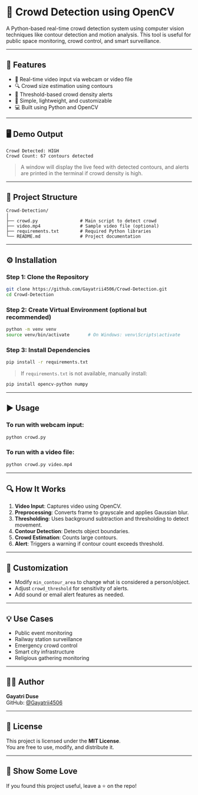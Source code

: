 
# 👥 Crowd Detection using OpenCV

A Python-based real-time crowd detection system using computer vision techniques like contour detection and motion analysis. This tool is useful for public space monitoring, crowd control, and smart surveillance.

---

## 🚀 Features

- 📸 Real-time video input via webcam or video file
- 🔍 Crowd size estimation using contours
- 📏 Threshold-based crowd density alerts
- 🧠 Simple, lightweight, and customizable
- 💻 Built using Python and OpenCV

---

## 🖥️ Demo Output

```
Crowd Detected: HIGH
Crowd Count: 67 contours detected
```

> A window will display the live feed with detected contours, and alerts are printed in the terminal if crowd density is high.

---

## 📁 Project Structure

```
Crowd-Detection/
│
├── crowd.py                # Main script to detect crowd
├── video.mp4               # Sample video file (optional)
├── requirements.txt        # Required Python libraries
└── README.md               # Project documentation
```

---

## ⚙️ Installation

### Step 1: Clone the Repository

```bash
git clone https://github.com/Gayatrii4506/Crowd-Detection.git
cd Crowd-Detection
```

### Step 2: Create Virtual Environment (optional but recommended)

```bash
python -m venv venv
source venv/bin/activate       # On Windows: venv\Scripts\activate
```

### Step 3: Install Dependencies

```bash
pip install -r requirements.txt
```

> If `requirements.txt` is not available, manually install:

```bash
pip install opencv-python numpy
```

---

## ▶️ Usage

### To run with **webcam** input:

```bash
python crowd.py
```

### To run with a **video file**:

```bash
python crowd.py video.mp4
```

---

## 🔍 How It Works

1. **Video Input**: Captures video using OpenCV.
2. **Preprocessing**: Converts frame to grayscale and applies Gaussian blur.
3. **Thresholding**: Uses background subtraction and thresholding to detect movement.
4. **Contour Detection**: Detects object boundaries.
5. **Crowd Estimation**: Counts large contours.
6. **Alert**: Triggers a warning if contour count exceeds threshold.

---

## 🔧 Customization

- Modify `min_contour_area` to change what is considered a person/object.
- Adjust `crowd_threshold` for sensitivity of alerts.
- Add sound or email alert features as needed.

---

## 💡 Use Cases

- Public event monitoring
- Railway station surveillance
- Emergency crowd control
- Smart city infrastructure
- Religious gathering monitoring

---

## 👩‍💻 Author

**Gayatri Duse**  
GitHub: [@Gayatrii4506](https://github.com/Gayatrii4506)

---

## 📄 License

This project is licensed under the **MIT License**.  
You are free to use, modify, and distribute it.

---

## 🌟 Show Some Love

If you found this project useful, leave a ⭐ on the repo!
